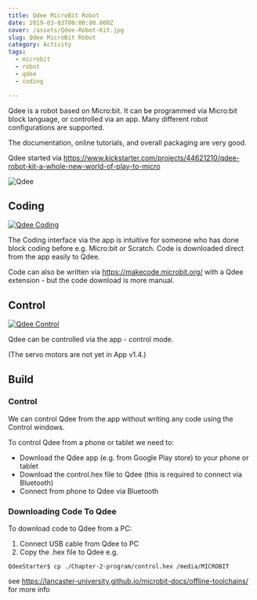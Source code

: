 ```yaml
---
title: Qdee MicroBit Robot
date: 2019-03-03T00:00:00.000Z
cover: /assets/Qdee-Robot-Kit.jpg
slug: Qdee MicroBit Robot
category: Activity
tags:
  - microbit
  - robot
  - qdee
  - coding

---
```

Qdee is a robot based on Micro:bit. It can be programmed via Micro:bit block language, or controlled via an app. Many different robot configurations are supported.

The documentation, online tutorials, and overall packaging are very good.

Qdee started via https://www.kickstarter.com/projects/44621210/qdee-robot-kit-a-whole-new-world-of-play-to-micro

![Qdee](/assets/Qdee-Robot-Kit.jpg)

## Coding
[![Qdee Coding](/assets/Qdee_S7Yrx2RexNQ.jpg)](https://www.youtube.com/watch?v=S7Yrx2RexNQ)

The Coding interface via the app is intuitive for someone who has done block coding before e.g. Micro:bit or Scratch. Code is downloaded direct from the app easily to Qdee.

Code can also be written via https://makecode.microbit.org/ with a Qdee extension - but the code download is more manual.






## Control
[![Qdee Control](/assets/Qdee_3wBtYJfprvA.jpg)](https://www.youtube.com/watch?v=3wBtYJfprvA)

Qdee can be controlled via the app - control mode. 

(The servo motors are not yet in App v1.4.)










## Build

### Control
We can control Qdee from the app without writing any code using the Control windows.

To control Qdee from a phone or tablet we need to:

- Download the Qdee app (e.g. from Google Play store) to your phone or tablet 
- Download the control.hex file to Qdee (this is required to connect via Bluetooth)
- Connect from phone to Qdee via Bluetooth

### Downloading Code To Qdee
To download code to Qdee from a PC:
1. Connect USB cable from Qdee to PC
2. Copy the .hex file to Qdee e.g. 
```
QdeeStarter$ cp ./Chapter-2-program/control.hex /media/MICROBIT
```

see https://lancaster-university.github.io/microbit-docs/offline-toolchains/  for more info




